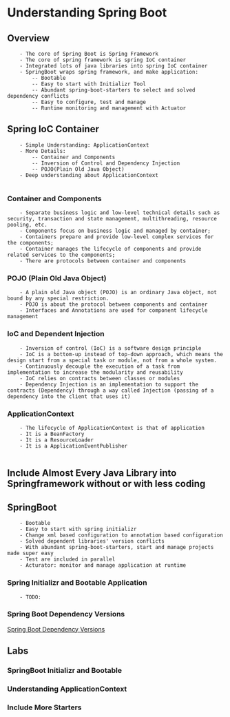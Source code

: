 <!-- comments -->

# Understanding Spring Boot

## Overview

```pptx[Spring Boot Overview]
    - The core of Spring Boot is Spring Framework 
    - The core of spring framework is spring IoC container
    - Integrated lots of java libraries into spring IoC container
    - SpringBoot wraps spring framework, and make application:
        -- Bootable
        -- Easy to start with Initializr Tool
        -- Abundant spring-boot-starters to select and solved dependency conflicts
        -- Easy to configure, test and manage
        -- Runtime monitoring and management with Actuator
```

<!-- TODO: add media here () -->


## Spring IoC Container

```pptx[Spring IoC Container]
    - Simple Understanding: ApplicationContext
    - More Details: 
        -- Container and Components
        -- Inversion of Control and Dependency Injection
        -- POJO(Plain Old Java Object)
    - Deep understanding about ApplicationContext
    
```

<!-- TODO: add media here () -->

### Container and Components

```pptx[Container and Components]
    - Separate business logic and low-level technical details such as security, transaction and state management, multithreading, resource pooling, etc.
    - Components focus on business logic and managed by container;
    - Containers prepare and provide low-level complex services for the components;
    - Container manages the lifecycle of components and provide related services to the components;
    - There are protocols between container and components

```

<!-- TODO: add media here () -->

### POJO (Plain Old Java Object)

```pptx[Plain Old Java Object]
    - A plain old Java object (POJO) is an ordinary Java object, not bound by any special restriction.
    - POJO is about the protocol between components and container
    - Interfaces and Annotations are used for component lifecycle management

```

<!-- TODO: add media here () -->


### IoC and Dependent Injection

```pptx[IoC and Dependency Injection]
    - Inversion of control (IoC) is a software design principle
    - IoC is a bottom-up instead of top-down approach, which means the design start from a special task or module, not from a whole system.
    - Continuously decouple the execution of a task from implementation to increase the modularity and reusability
    - IoC relies on contracts between classes or modules
    - Dependency Injection is an implementation to support the contracts (Dependency) through a way called Injection (passing of a dependency into the client that uses it)

```

<!-- TODO: add media here (10) -->

### ApplicationContext

```pptx[ApplicationContext]
    - The lifecycle of ApplicationContext is that of application
    - It is a BeanFactory
    - It is a ResourceLoader
    - It is a ApplicationEventPublisher
    
```

<!-- TODO: add media here -->

## Include Almost Every Java Library into Springframework without or with less coding



## SpringBoot

```pptx[Spring Initializr and Bootable Application]
    - Bootable
    - Easy to start with spring initializr
    - Change xml based configuration to annotation based configuration
    - Solved dependent libraries' version conflicts
    - With abundant spring-boot-starters, start and manage projects made super easy
    - Test are included in parallel
    - Acturator: monitor and manage application at runtime

```

### Spring Initializr and Bootable Application

```pptx[Spring Initializr and Bootable Application]
    - TODO:

```

<!-- TODO: add media here -->

### Spring Boot Dependency Versions

[Spring Boot Dependency Versions](https://docs.spring.io/spring-boot/docs/current/reference/html/dependency-versions.html)



## Labs

### SpringBoot Initializr and Bootable 


### Understanding ApplicationContext


### Include More Starters
